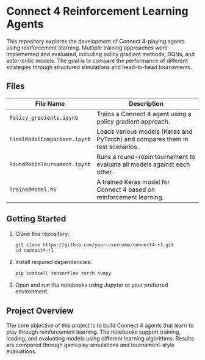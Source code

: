 # Connect 4 Reinforcement Learning Agents

This repository explores the development of Connect 4-playing agents using reinforcement learning. Multiple training approaches were implemented and evaluated, including policy gradient methods, DQNs, and actor-critic models. The goal is to compare the performance of different strategies through structured simulations and head-to-head tournaments.

## Files

| File Name                   | Description                                                                 |
|----------------------------|-----------------------------------------------------------------------------|
| `Policy_gradients.ipynb`   | Trains a Connect 4 agent using a policy gradient approach.                  |
| `FinalModelComparison.ipynb` | Loads various models (Keras and PyTorch) and compares them in test scenarios. |
| `RoundRobinTournament.ipynb` | Runs a round-robin tournament to evaluate all models against each other.     |
| `TrainedModel.h5`          | A trained Keras model for Connect 4 based on reinforcement learning.        |

## Getting Started

1. Clone this repository:
   ```bash
   git clone https://github.com/your-username/connect4-rl.git
   cd connect4-rl
2. Install required dependencies:
   ```bash
   pip instsall tensorflow torch numpy
4. Open and run the notebooks using Jupyter or your preferred environment.

## Project Overview
The core objective of this project is to build Connect 4 agents that learn to play through reinforcement learning. The notebooks support training, loading, and evaluating models using different learning algorithms. Results are compared through gameplay simulations and tournament-style evaluations.
